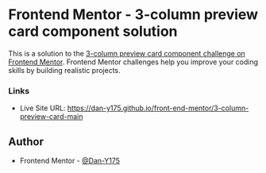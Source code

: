 # Frontend Mentor - 3-column preview card component solution

This is a solution to the [3-column preview card component challenge on Frontend Mentor](https://www.frontendmentor.io/challenges/3column-preview-card-component-pH92eAR2-). Frontend Mentor challenges help you improve your coding skills by building realistic projects. 

### Links

- Live Site URL: https://dan-y175.github.io/front-end-mentor/3-column-preview-card-main

## Author

- Frontend Mentor - [@Dan-Y175](https://www.frontendmentor.io/profile/Dan-Y175)